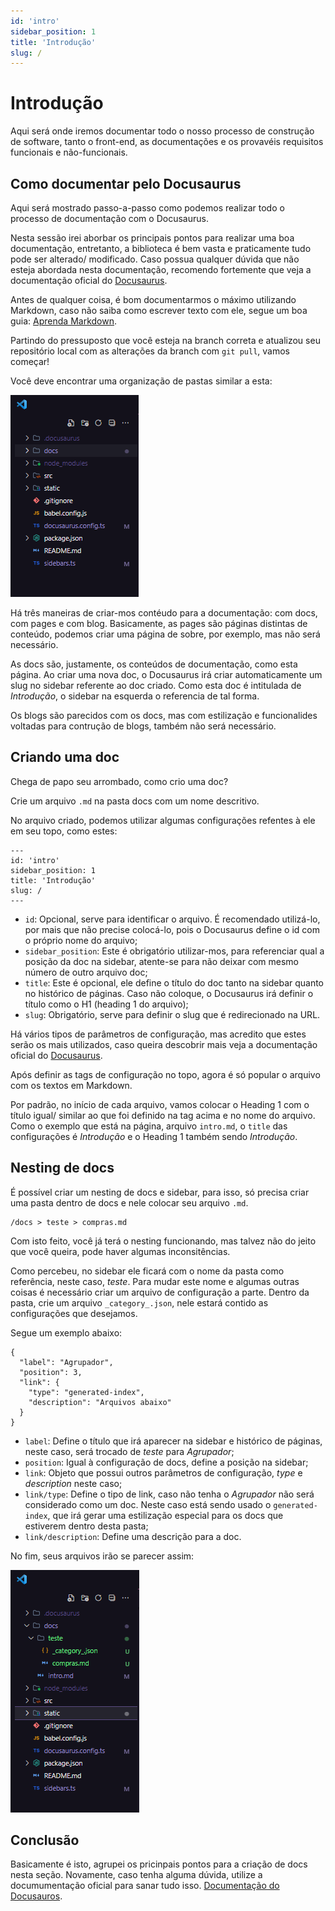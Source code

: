 ```yaml
---
id: 'intro'
sidebar_position: 1
title: 'Introdução'
slug: /
---
```


# Introdução

Aqui será onde iremos documentar todo o nosso processo de construção de software, tanto o front-end, as documentações e
os provavéis requisitos funcionais e não-funcionais.

## Como documentar pelo Docusaurus

Aqui será mostrado passo-a-passo como podemos realizar todo o processo de documentação com o Docusaurus.

Nesta sessão irei aborbar os principais pontos para realizar uma boa documentação, entretanto, a biblioteca é bem vasta
e praticamente tudo pode ser alterado/ modificado. Caso possua qualquer dúvida que não esteja abordada nesta documentação,
recomendo fortemente que veja a documentação oficial do [Docusaurus](https://docusaurus.io/docs).

Antes de qualquer coisa, é bom documentarmos o máximo utilizando Markdown, caso não saiba como escrever texto com ele, 
segue um boa guia: [Aprenda Markdown](https://blog.da2k.com.br/2015/02/08/aprenda-markdown/).

Partindo do pressuposto que você esteja na branch correta e atualizou seu repositório local com as alterações da branch
com `git pull`, vamos começar!

Você deve encontrar uma organização de pastas similar a esta:

![exemplo1-print](../static/img/docusaurus-file-print.png)

Há três maneiras de criar-mos contéudo para a documentação: com docs, com pages e com blog.
Basicamente, as pages são páginas distintas de conteúdo, podemos criar uma página de sobre, por exemplo, mas não será necessário.

As docs são, justamente, os conteúdos de documentação, como esta página. Ao criar uma nova doc, o Docusaurus irá criar automaticamente
um slug no sidebar referente ao doc criado. Como esta doc é intitulada de _Introdução_, o sidebar na esquerda o referencia de tal forma.

Os blogs são parecidos com os docs, mas com estilização e funcionalides voltadas para contrução de blogs, também não será necessário.

## Criando uma doc

Chega de papo seu arrombado, como crio uma doc?

Crie um arquivo `.md` na pasta docs com um nome descritivo.

No arquivo criado, podemos utilizar algumas configurações refentes à ele em seu topo, como estes:

```
---
id: 'intro'
sidebar_position: 1
title: 'Introdução'
slug: /
---
```
- `id`: Opcional, serve para identificar o arquivo. É recomendado utilizá-lo, por mais que não precise colocá-lo,
  pois o Docusaurus define o id com o próprio nome do arquivo;
- `sidebar_position`: Este é obrigatório utilizar-mos, para referenciar qual a posição da doc na sidebar, atente-se para
  não deixar com mesmo número de outro arquivo doc;
- `title`: Este é opcional, ele define o título do doc tanto na sidebar quanto no histórico de páginas. Caso não coloque,
  o Docusaurus irá definir o título como o H1 (heading 1 do arquivo);
- `slug`: Obrigatório, serve para definir o slug que é redirecionado na URL. 

Há vários tipos de parâmetros de configuração, mas acredito que estes serão os mais utilizados, caso queira descobrir mais veja
a documentação oficial do [Docusaurus](https://docusaurus.io/docs).

Após definir as tags de configuração no topo, agora é só popular o arquivo com os textos em Markdown.

Por padrão, no início de cada arquivo, vamos colocar o Heading 1 com o título igual/ similar ao que foi definido na
tag acima e no nome do arquivo. Como o exemplo que está na página, arquivo `intro.md`, o `title` das configurações é _Introdução_
e o Heading 1 também sendo _Introdução_.

## Nesting de docs

É possível criar um nesting de docs e sidebar, para isso, só precisa criar uma pasta dentro de docs e nele colocar seu arquivo `.md`.

```
/docs > teste > compras.md
```

Com isto feito, você já terá o nesting funcionando, mas talvez não do jeito que você queira, pode haver algumas inconsitências.

Como percebeu, no sidebar ele ficará com o nome da pasta como referência, neste caso, _teste_. Para mudar este nome e algumas
outras coisas é necessário criar um arquivo de configuração a parte. Dentro da pasta, crie um arquivo `_category_.json`, nele
estará contido as configurações que desejamos.

Segue um exemplo abaixo: 

```
{
  "label": "Agrupador",
  "position": 3,
  "link": {
    "type": "generated-index",
    "description": "Arquivos abaixo"
  }
}
```
- `label`: Define o título que irá aparecer na sidebar e histórico de páginas, neste caso, será trocado de _teste_ para _Agrupador_;
- `position`: Igual à configuração de docs, define a posição na sidebar;
- `link`: Objeto que possui outros parâmetros de configuração, _type_ e _description_ neste caso;
- `link/type`: Define o tipo de link, caso não tenha o _Agrupador_ não será considerado como um doc. Neste caso está sendo usado
  o `generated-index`, que irá gerar uma estilização especial para os docs que estiverem dentro desta pasta;
- `link/description`: Define uma descrição para a doc.

No fim, seus arquivos irão se parecer assim:

![exemplo2-print](../static/img/docusauros-newFile-print.png)

## Conclusão

Basicamente é isto, agrupei os pricinpais pontos para a criação de docs nesta seção. Novamente, caso tenha alguma dúvida, utilize
a documumentação oficial para sanar tudo isso. [Documentação do Docusauros](https://docusaurus.io/docs).